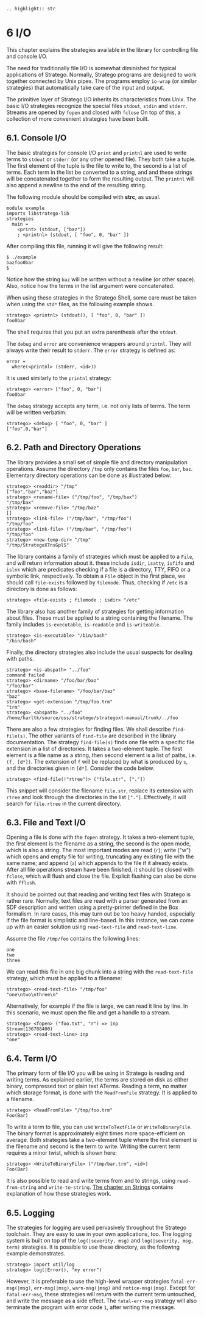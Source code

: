 ```eval_rst
.. highlight:: str
```



# 6 I/O

This chapter explains the strategies available in the library for controlling file and console I/O.

The need for traditionally file I/O is somewhat diminished for typical applications of Stratego. Normally, Stratego programs are designed to work together connected by Unix pipes. The programs employ `io-wrap` (or similar strategies) that automatically take care of the input and output.

The primitive layer of Stratego I/O inherits its characteristics from Unix. The basic I/O strategies recognize the special files `stdout`, `stdin` and `stderr`. Streams are opened by `fopen` and closed with `fclose` On top of this, a collection of more convenient strategies have been built.


## 6.1. Console I/O

The basic strategies for console I/O `print` and `printnl` are used to write terms to `stdout` or `stderr` (or any other opened file). They both take a tuple. The first element of the tuple is the file to write to, the second is a list of terms. Each term in the list be converted to a string, and and these strings will be concatenated together to form the resulting output. The `printnl` will also append a newline to the end of the resulting string.

The following module should be compiled with **strc**, as usual.

```
module example
imports libstratego-lib
strategies
  main =
    <print> (stdout, ["baz"])
    ; <printnl> (stdout, [ "foo", 0, "bar" ])
```

After compiling this file, running it will give the following result:

```
$ ./example
bazfoo0bar
$
```

Notice how the string `baz` will be written without a newline (or other space). Also, notice how the terms in the list argument were concatenated.

When using these strategies in the Stratego Shell, some care must be taken when using the `std*` files, as the following example shows.

```
stratego> <printnl> (stdout(), [ "foo", 0, "bar" ])
foo0bar
```

The shell requires that you put an extra parenthesis after the `stdout`.

The `debug` and `error` are convenience wrappers around `printnl`. They will always write their result to `stderr`. The `error` strategy is defined as:

```
error =
  where(<printnl> (stderr, <id>))
```

It is used similarly to the `printnl` strategy:

```
stratego> <error> ["foo", 0, "bar"]
foo0bar
```

The `debug` strategy accepts any term, i.e. not only lists of terms. The term will be written verbatim:

```
stratego> <debug> [ "foo", 0, "bar" ]
["foo",0,"bar"]
```


## 6.2. Path and Directory Operations

The library provides a small set of simple file and directory manipulation operations. Assume the directory `/tmp` only contains the files `foo`, `bar`, `baz`. Elementary directory operations can be done as illustrated below:

```
stratego> <readdir> "/tmp"
["foo","bar","baz"]
stratego> <rename-file> ("/tmp/foo", "/tmp/bax")
"/tmp/bax"
stratego> <remove-file> "/tmp/baz"
[]
stratego> <link-file> ("/tmp/bar", "/tmp/foo")
"/tmp/foo"
stratego> <link-file> ("/tmp/bar", "/tmp/foo")
"/tmp/foo"
stratego> <new-temp-dir> "/tmp"
"/tmp/StrategoXTnsGplS"
```

The library contains a family of strategies which must be applied to a `File`, and will return information about it. these include `isdir`, `isatty`, `isfifo` and `islnk` which are predicates checking if a file is a directory, TTY, FIFO or a symbolic link, respectively. To obtain a `File` object in the first place, we should call `file-exists` followed by `filemode`. Thus, checking if `/etc` is a directory is done as follows:

```
stratego> <file-exists ; filemode ; isdir> "/etc"
```

The library also has another family of strategies for getting information about files. These must be applied to a string containing the filename. The family includes `is-executable`, `is-readable` and `is-writeable`.

```
stratego> <is-executable> "/bin/bash"
"/bin/bash"
```

Finally, the directory strategies also include the usual suspects for dealing with paths.

```
stratego> <is-abspath> "../foo"
command failed
stratego> <dirname> "/foo/bar/baz"
"/foo/bar"
stratego> <base-filename> "/foo/bar/baz"
"baz"
stratego> <get-extension "/tmp/foo.trm"
"trm"
stratego> <abspath> "../foo"
/home/karltk/source/oss/stratego/strategoxt-manual/trunk/../foo
```

There are also a few strategies for finding files. We shall describe `find-file(s)`. The other variants of `find-file` are described in the library documentation. The strategy `find-file(s)` finds one file with a specific file extension in a list of directories. It takes a two-element tuple. The first element is a file name as a string, then second element is a list of paths, i.e. `(f, [d*])`. The extension of `f` will be replaced by what is produced by `s`, and the directories given in `[d*]`. Consider the code below.

```
stratego> <find-file(!"rtree")> ("file.str", ["."])
```

This snippet will consider the filename `file.str`, replace its extension with `rtree` and look through the directories in the list `["."]`. Effectively, it will search for `file.rtree` in the current directory.


## 6.3. File and Text I/O

Opening a file is done with the `fopen` strategy. It takes a two-element tuple, the first element is the filename as a string, the second is the open mode, which is also a string. The most important modes are read (`r`); write ("w") which opens and empty file for writing, truncating any existing file with the same name; and append (`a`) which appends to the file if it already exists. After all file operations stream have been finished, it should be closed with `fclose`, which will flush and close the file. Explicit flushing can also be done with `fflush`.

It should be pointed out that reading and writing text files with Stratego is rather rare. Normally, text files are read with a parser generated from an SDF description and written using a pretty-printer defined in the Box formalism. In rare cases, this may turn out be too heavy handed, especially if the file format is simplistic and line-based. In this instance, we can come up with an easier solution using `read-text-file` and `read-text-line`.

Assume the file `/tmp/foo` contains the following lines:

```
one
two
three
```

We can read this file in one big chunk into a string with the `read-text-file` strategy, which must be applied to a filename:

```
stratego> <read-text-file> "/tmp/foo"
"one\ntwo\nthree\n"
```

Alternatively, for example if the file is large, we can read it line by line. In this scenario, we must open the file and get a handle to a stream.

```
stratego> <fopen> ("foo.txt", "r") => inp
Stream(136788400)
stratego> <read-text-line> inp
"one"
```


## 6.4. Term I/O

The primary form of file I/O you will be using in Stratego is reading and writing terms. As explained earlier, the terms are stored on disk as either binary, compressed text or plain text ATerms. Reading a term, no matter which storage format, is done with the `ReadFromFile` strategy. It is applied to a filename.

```
stratego> <ReadFromFile> "/tmp/foo.trm"
Foo(Bar)
```

To write a term to file, you can use `WriteToTextFile` or `WriteToBinaryFile`. The binary format is approximately eight times more space-efficient on average. Both strategies take a two-element tuple where the first element is the filename and second is the term to write. Writing the current term requires a minor twist, which is shown here:

```
stratego> <WriteToBinaryFile> ("/tmp/bar.trm", <id>)
Foo(Bar)
```

It is also possible to read and write terms from and to strings, using `read-from-string` and `write-to-string`. [The chapter on Strings](04-strings.md) contains explanation of how these strategies work.


## 6.5. Logging

The strategies for logging are used pervasively throughout the Stratego toolchain. They are easy to use in your own applications, too. The logging system is built on top of the `log(|severity, msg)` and `log(|severity, msg, term)` strategies. It is possible to use these directory, as the following example demonstrates.

```
stratego> import util/log
stratego> log(|Error(), "my error")
```

However, it is preferable to use the high-level wrapper strategies `fatal-err-msg(|msg)`, `err-msg(|msg)`, `warn-msg(|msg)` and `notice-msg(|msg)`. Except for `fatal-err-msg`, these strategies will return with the current term untouched, and write the message as a side effect. The `fatal-err-msg` strategy will also terminate the program with error code `1`, after writing the message.
